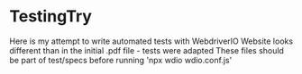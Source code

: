 # TestingTry
Here is my attempt to write automated tests with WebdriverIO
Website looks different than in the initial .pdf file - tests were adapted
These files should be part of test/specs before running 'npx wdio wdio.conf.js'
